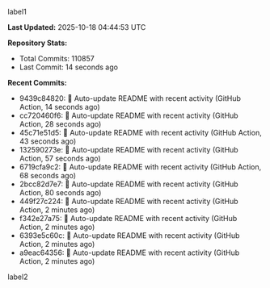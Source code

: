 
label1 
<!-- ACTIVITY_START -->
**Last Updated:** 2025-10-18 04:44:53 UTC

**Repository Stats:**
- Total Commits: 110857
- Last Commit: 14 seconds ago

**Recent Commits:**
- 9439c84820: 🤖 Auto-update README with recent activity (GitHub Action, 14 seconds ago)
- cc720460f6: 🤖 Auto-update README with recent activity (GitHub Action, 28 seconds ago)
- 45c71e51d5: 🤖 Auto-update README with recent activity (GitHub Action, 43 seconds ago)
- 132590273e: 🤖 Auto-update README with recent activity (GitHub Action, 57 seconds ago)
- 6719cfa9c2: 🤖 Auto-update README with recent activity (GitHub Action, 68 seconds ago)
- 2bcc82d7e7: 🤖 Auto-update README with recent activity (GitHub Action, 80 seconds ago)
- 449f27c224: 🤖 Auto-update README with recent activity (GitHub Action, 2 minutes ago)
- f342e27a75: 🤖 Auto-update README with recent activity (GitHub Action, 2 minutes ago)
- 6393e5c60c: 🤖 Auto-update README with recent activity (GitHub Action, 2 minutes ago)
- a9eac64356: 🤖 Auto-update README with recent activity (GitHub Action, 2 minutes ago)
<!-- ACTIVITY_END -->

label2
